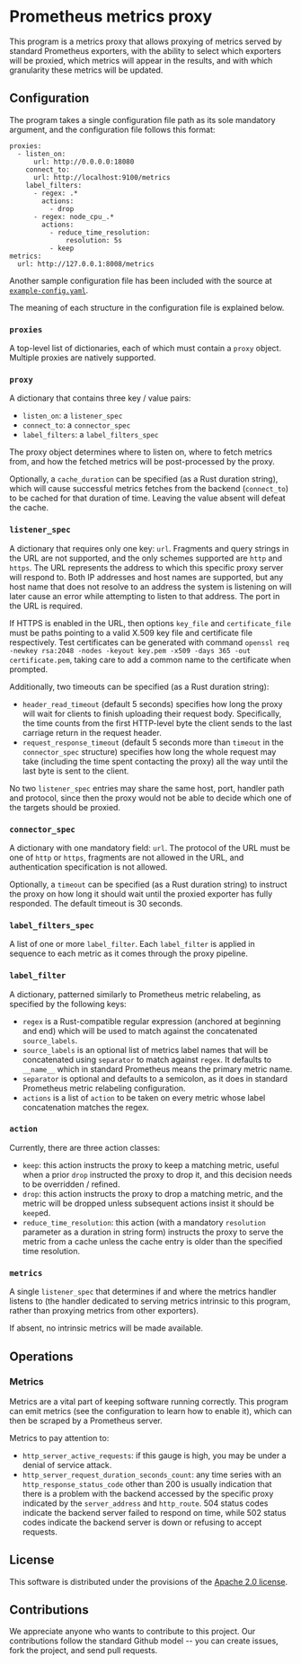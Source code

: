 # Prometheus metrics proxy

This program is a metrics proxy that allows proxying of metrics served by
standard Prometheus exporters, with the ability to select which exporters
will be proxied, which metrics will appear in the results, and with which
granularity these metrics will be updated.

## Configuration

The program takes a single configuration file path as its sole mandatory
argument, and the configuration file follows this format:

```
proxies:
  - listen_on:
      url: http://0.0.0.0:18080
    connect_to:
      url: http://localhost:9100/metrics
    label_filters:
      - regex: .*
        actions:
          - drop
      - regex: node_cpu_.*
        actions:
          - reduce_time_resolution:
              resolution: 5s
          - keep
metrics:
  url: http://127.0.0.1:8008/metrics
```

Another sample configuration file has been included with the source
at [`example-config.yaml`](./example-config.yaml).

The meaning of each structure in the configuration file is explained below.

### `proxies`

A top-level list of dictionaries, each of which must contain a `proxy` object.
Multiple proxies are natively supported.

### `proxy`

A dictionary that contains three key / value pairs:

* `listen_on`: a `listener_spec`
* `connect_to`: a `connector_spec`
* `label_filters`: a `label_filters_spec`

The proxy object determines where to listen on, where to fetch metrics from,
and how the fetched metrics will be post-processed by the proxy.

Optionally, a `cache_duration` can be specified (as a Rust duration string),
which will cause successful metrics fetches from the backend (`connect_to`)
to be cached for that duration of time.  Leaving the value absent will
defeat the cache.

### `listener_spec`

A dictionary that requires only one key: `url`.  Fragments and query
strings in the URL are not supported, and the only schemes supported
are `http` and `https`.  The URL represents the address to which
this specific proxy server will respond to.  Both IP addresses and
host names are supported, but any host name that does not resolve to
an address the system is listening on will later cause an error while
attempting to listen to that address.  The port in the URL is required.

If HTTPS is enabled in the URL, then options `key_file` and
`certificate_file` must be paths pointing to a valid X.509 key file and
certificate file respectively.  Test certificates can be generated with
command
`openssl req -newkey rsa:2048 -nodes -keyout key.pem -x509 -days 365 -out certificate.pem`,
taking care to add a common name to the certificate when prompted.

Additionally, two timeouts can be specified (as a Rust duration string):

* `header_read_timeout` (default 5 seconds) specifies how long the
  proxy will wait for clients to finish uploading their request body.
  Specifically, the time counts from the first HTTP-level byte the
  client sends to the last carriage return in the request header.
* `request_response_timeout` (default 5 seconds more than `timeout` in
  the `connector_spec` structure) specifies how long the whole request may
  take (including the time spent contacting the proxy) all the way until
  the last byte is sent to the client.

No two `listener_spec` entries may share the same host, port, handler path
and protocol, since then the proxy would not be able to decide which one of
the targets should be proxied.

### `connector_spec`

A dictionary with one mandatory field: `url`.  The protocol of the URL
must be one of `http` or `https`, fragments are not allowed in the
URL, and authentication specification is not allowed.

Optionally, a `timeout` can be specified (as a Rust duration string) to
instruct the proxy on how long it should wait until the proxied exporter has
fully responded.  The default timeout is 30 seconds.

### `label_filters_spec`

A list of one or more `label_filter`.  Each `label_filter` is applied
in sequence to each metric as it comes through the proxy pipeline.

### `label_filter`

A dictionary, patterned similarly to Prometheus metric relabeling, as
specified by the following keys:

* `regex` is a Rust-compatible regular expression (anchored at beginning and
  end) which will be used to match against the concatenated `source_labels`.
* `source_labels` is an optional list of metrics label names that will be
  concatenated using `separator` to match against `regex`.  It defaults to
  `__name__` which in standard Prometheus means the primary metric name.
* `separator` is optional and defaults to a semicolon, as it does in standard
  Prometheus metric relabeling configuration.
* `actions` is a list of `action` to be taken on every metric whose label
  concatenation matches the regex.

### `action`

Currently, there are three action classes:

* `keep`: this action instructs the proxy to keep a matching metric,
  useful when a prior `drop` instructed the proxy to drop it, and
  this decision needs to be overridden / refined.
* `drop`: this action instructs the proxy to drop a matching metric,
  and the metric will be dropped unless subsequent actions insist
  it should be `keep`ed.
* `reduce_time_resolution`: this action (with a mandatory `resolution`
  parameter as a duration in string form) instructs the proxy to serve
  the metric from a cache unless the cache entry is older than the
  specified time resolution.

### `metrics`

A single `listener_spec` that determines if and where the metrics handler
listens to (the handler dedicated to serving metrics intrinsic to this
program, rather than proxying metrics from other exporters).

If absent, no intrinsic metrics will be made available.

## Operations

### Metrics

Metrics are a vital part of keeping software running correctly.  This program
can emit metrics (see the configuration to learn how to enable it), which can
then be scraped by a Prometheus server.

Metrics to pay attention to:

* `http_server_active_requests`: if this gauge is high, you may be under a
  denial of service attack.
* `http_server_request_duration_seconds_count`: any time series with an
   `http_response_status_code` other than 200 is usually indication that
   there is a problem with the backend accessed by the specific proxy
   indicated by the `server_address` and `http_route`.  504 status codes
   indicate the backend server failed to respond on time, while 502 status
   codes indicate the backend server is down or refusing to accept requests.

## License

This software is distributed under the provisions of the
[Apache 2.0 license](./LICENSE).

## Contributions

We appreciate anyone who wants to contribute to this project.  Our
contributions follow the standard Github model -- you can create issues,
fork the project, and send pull requests.
